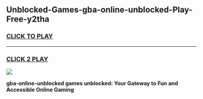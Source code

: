 
## Unblocked-Games-gba-online-unblocked-Play-Free-y2tha
<h3>
<a href="https://premium76.site?title=gba-online-unblocked&ref=10A">CLICK TO PLAY</a></h3>
<hr>

<h3>
<a href="https://premium76.site?title=gba-online-unblocked&ref=10A">CLICK 2 PLAY</a>
  
</h3>

<a href="https://premium76.site?title=gba-online-unblocked&ref=10A"><img src="https://clearcache.store/games.png"></a>


**gba-online-unblocked games unblocked: Your Gateway to Fun and Accessible Online Gaming**
